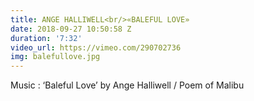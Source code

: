 ```yaml
---
title: ANGE HALLIWELL<br/>«BALEFUL LOVE»
date: 2018-09-27 10:50:58 Z
duration: '7:32'
video_url: https://vimeo.com/290702736
img: balefullove.jpg
---
```


Music : ‘Baleful Love’ by Ange Halliwell / Poem of Malibu
<BR>
  <BR><BR>
